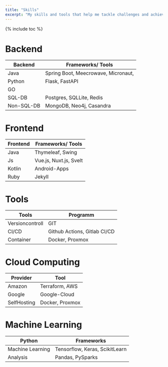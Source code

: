 ```yaml
---
title: "Skills"
excerpt: "My skills and tools that help me tackle challenges and achieve great results."
---
```

{% include toc %}

# Backend

| Backend  | Frameworks/ Tools |  
|---|---|
| Java  |  Spring Boot, Meecrowave, Micronaut, |  
| Python | Flask, FastAPI  |  
| GO  |   | 
| SQL-DB  | Postgres, SQLLite, Redis  | 
| Non-SQL-DB  | MongoDB, Neo4j, Casandra  | 

# Frontend
| Frontend  | Frameworks/ Tools |  
|---|---|
| Java  | Thymeleaf, Swing |  
| Js | Vue.js, Nuxt.js, Svelt |  
| Kotlin  | Android-Apps  | 
| Ruby  | Jekyll | 

# Tools
| Tools  | Programm |  
|---|---|
| Versioncontroll | GIT |  
| CI/CD | Github Actions, Gitlab CI/CD |  
| Container  | Docker, Proxmox  | 


# Cloud Computing
| Provider  | Tool |  
|---|---|
| Amazon | Terraform, AWS |  
| Google | Google-Cloud |  
| SelfHosting  | Docker, Proxmox  |

# Machine Learning
| Python  | Frameworks |  
|---|---|
| Machine Learning | Tensorflow, Keras, ScikitLearn | 
| Analysis | Pandas, PySparks | 


